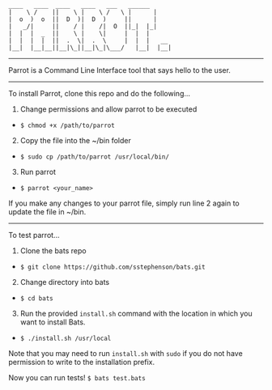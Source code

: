 ```
____   ____  ____   ____   ___   ______
|    \ /    ||    \ |    \ /   \ |      |
|  o  )  o  ||  D  )|  D  )     ||      |
|   _/|     ||    / |    /|  O  ||_|  |_|
|  |  |  _  ||    \ |    \|     |  |  |  
|  |  |  |  ||  .  \|  .  \     |  |  |   __
|__|  |__|__||__|\_||__|\_|\___/   |__|  |__|
```
-------

Parrot is a Command Line Interface tool that says hello to the user.

-------

To install Parrot, clone this repo and do the following...

1. Change permissions and allow parrot to be executed
* `$ chmod +x /path/to/parrot`

2. Copy the file into the ~/bin folder
* `$ sudo cp /path/to/parrot /usr/local/bin/`

3. Run parrot
* `$ parrot <your_name>`

If you make any changes to your parrot file, simply run line 2 again to update the file in ~/bin.

-------

To test parrot... 

1. Clone the bats repo
* `$ git clone https://github.com/sstephenson/bats.git`

2. Change directory into bats
* `$ cd bats`

3. Run the provided `install.sh` command with the location in which you want to install Bats.
* `$ ./install.sh /usr/local`

Note that you may need to run `install.sh` with `sudo` if you do not have permission to write to the installation prefix.

Now you can run tests! `$ bats test.bats`
